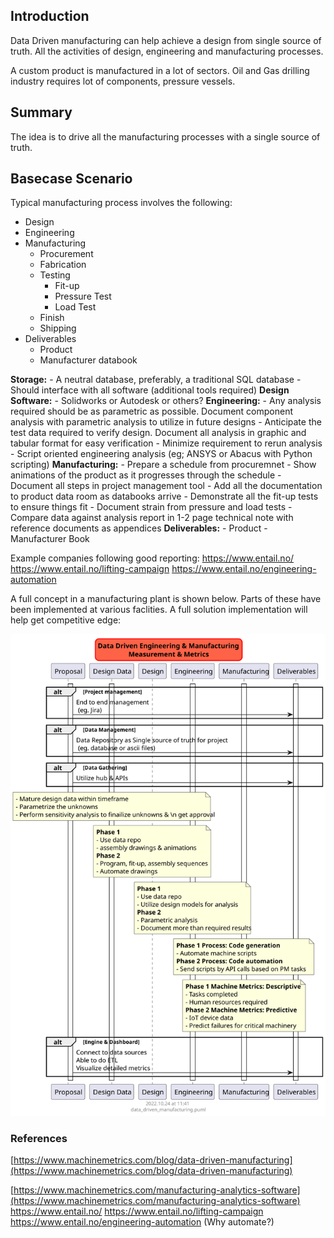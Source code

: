 ## Introduction

Data Driven manufacturing can help achieve a design from single source of truth. All the activities of design, engineering and manufacturing processes.

A custom product is manufactured in a lot of sectors. Oil and Gas drilling industry requires lot of components, pressure vessels. 

## Summary

The idea is to drive all the manufacturing processes with a single source of truth. 

## Basecase Scenario

Typical manufacturing process involves the following:
- Design
- Engineering
- Manufacturing
    - Procurement
    - Fabrication
    - Testing
        - Fit-up
        - Pressure Test
        - Load Test
    - Finish
    - Shipping
- Deliverables
    - Product
    - Manufacturer databook

**Storage:** 
    - A neutral database, preferably, a traditional SQL database
    - Should interface with all software (additional tools required)
**Design Software:**
    - Solidworks or Autodesk or others?
**Engineering:**
    - Any analysis required should be as parametric as possible. Document component analysis with parametric analysis to utilize in future designs
    - Anticipate the test data required to verify design. Document all analysis in graphic and tabular format for easy verification
    - Minimize requirement to rerun analysis
    - Script oriented engineering analysis (eg; ANSYS or Abacus with Python scripting)
**Manufacturing:**
    - Prepare a schedule from procuremnet 
    - Show animations of the product as it progresses through the schedule
    - Document all steps in project management tool
    - Add all the documentation to product data room as databooks arrive
    - Demonstrate all the fit-up tests to ensure things fit
    - Document strain from pressure and load tests 
        - Compare data against analysis report in 1-2 page technical note with reference documents as appendices
**Deliverables:**
    - Product
    - Manufacturer Book

Example companies following good reporting:
https://www.entail.no/
https://www.entail.no/lifting-campaign
https://www.entail.no/engineering-automation

A full concept in a manufacturing plant  is shown below. Parts of these have been implemented at various faclities. A full solution implementation will help get competitive edge:

<img src="data_driven/data_driven_engineering.svg" width=auto, height=auto/>

### References

[https://www.machinemetrics.com/blog/data-driven-manufacturing](https://www.machinemetrics.com/blog/data-driven-manufacturing)

[https://www.machinemetrics.com/manufacturing-analytics-software](https://www.machinemetrics.com/manufacturing-analytics-software)
https://www.entail.no/
https://www.entail.no/lifting-campaign
https://www.entail.no/engineering-automation (Why automate?)
